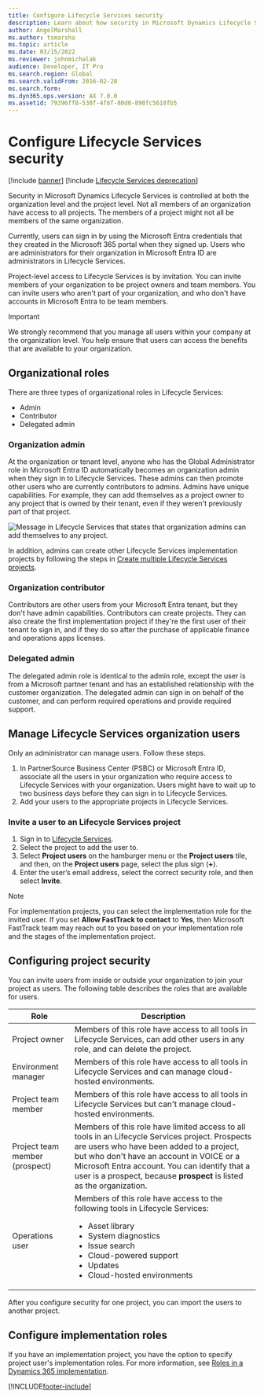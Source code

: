 ```yaml
---
title: Configure Lifecycle Services security
description: Learn about how security in Microsoft Dynamics Lifecycle Services is controlled at both the organization level and the project level.
author: AngelMarshall
ms.author: tsmarsha
ms.topic: article
ms.date: 03/15/2022
ms.reviewer: johnmichalak
audience: Developer, IT Pro
ms.search.region: Global
ms.search.validFrom: 2016-02-28
ms.search.form:
ms.dyn365.ops.version: AX 7.0.0
ms.assetid: 79396ff8-538f-4f6f-80d0-898fc5618fb5
---
```


# Configure Lifecycle Services security

[!include [banner](../includes/banner.md)]
[!include [Lifecycle Services deprecation](../includes/lcs-deprecation.md)]

Security in Microsoft Dynamics Lifecycle Services is controlled at both the organization level and the project level. Not all members of an organization have access to all projects. The members of a project might not all be members of the same organization. <br>

Currently, users can sign in by using the Microsoft Entra credentials that they created in the Microsoft 365 portal when they signed up. Users who are administrators for their organization in Microsoft Entra ID are administrators in Lifecycle Services. 

Project-level access to Lifecycle Services is by invitation. You can invite members of your organization to be project owners and team members. You can invite users who aren't part of your organization, and who don't have accounts in Microsoft Entra to be team members.

> [!IMPORTANT]
> We strongly recommend that you manage all users within your company at the organization level. You help ensure that users can access the benefits that are available to your organization.

## Organizational roles
There are three types of organizational roles in Lifecycle Services:

- Admin
- Contributor
- Delegated admin

### Organization admin
At the organization or tenant level, anyone who has the Global Administrator role in Microsoft Entra ID automatically becomes an organization admin when they sign in to Lifecycle Services. These admins can then promote other users who are currently contributors to admins. Admins have unique capabilities. For example, they can add themselves as a project owner to any project that is owned by their tenant, even if they weren't previously part of that project.

![Message in Lifecycle Services that states that organization admins can add themselves to any project.](media/OrgAdminProjectInject.png)

In addition, admins can create other Lifecycle Services implementation projects by following the steps in [Create multiple Lifecycle Services projects](../../fin-ops/get-started/implement-multiple-projects-aad-tenant.md#create-multiple-lcs-projects).

### Organization contributor
Contributors are other users from your Microsoft Entra tenant, but they don't have admin capabilities. Contributors can create projects. They can also create the first implementation project if they're the first user of their tenant to sign in, and if they do so after the purchase of applicable finance and operations apps licenses.

### Delegated admin
The delegated admin role is identical to the admin role, except the user is from a Microsoft partner tenant and has an established relationship with the customer organization. The delegated admin can sign in on behalf of the customer, and can perform required operations and provide required support.

## Manage Lifecycle Services organization users
Only an administrator can manage users. Follow these steps.

1.  In PartnerSource Business Center (PSBC) or Microsoft Entra ID, associate all the users in your organization who require access to Lifecycle Services with your organization. Users might have to wait up to two business days before they can sign in to Lifecycle Services.
2.  Add your users to the appropriate projects in Lifecycle Services.

### Invite a user to an Lifecycle Services project

1.  Sign in to [Lifecycle Services](https://lcs.dynamics.com/).
2.  Select the project to add the user to.
3.  Select **Project users** on the hamburger menu or the **Project users** tile, and then, on the **Project users** page, select the plus sign (**+**).
4.  Enter the user’s email address, select the correct security role, and then select **Invite**.

> [!NOTE]
> For implementation projects, you can select the implementation role for the invited user. If you set **Allow FastTrack to contact** to **Yes**, then Microsoft FastTrack team may reach out to you based on your implementation role and the stages of the implementation project.   


## Configuring project security
You can invite users from inside or outside your organization to join your project as users. The following table describes the roles that are available for users.

| Role                           | Description |
| ------------------------------ | ----------- |
| Project owner                  | Members of this role have access to all tools in Lifecycle Services, can add other users in any role, and can delete the project. |
| Environment manager            | Members of this role have access to all tools in Lifecycle Services and can manage cloud-hosted environments. |
| Project team member            | Members of this role have access to all tools in Lifecycle Services but can't manage cloud-hosted environments. |
| Project team member (prospect) | Members of this role have limited access to all tools in an Lifecycle Services project. Prospects are users who have been added to a project, but who don't have an account in VOICE or a Microsoft Entra account. You can identify that a user is a prospect, because **prospect** is listed as the organization. |
| Operations user                | Members of this role have access to the following tools in Lifecycle Services: <ul><li>Asset library</li><li>System diagnostics</li><li>Issue search</li><li>Cloud-powered support</li><li>Updates</li><li>Cloud-hosted environments</li></ul> |


After you configure security for one project, you can import the users to another project.

## Configure implementation roles 
If you have an implementation project, you have the option to specify project user's implementation roles. For more information, see [Roles in a Dynamics 365 implementation](/training/modules/get-started-implementation-project/01-2-roles).


[!INCLUDE[footer-include](../../../includes/footer-banner.md)]
